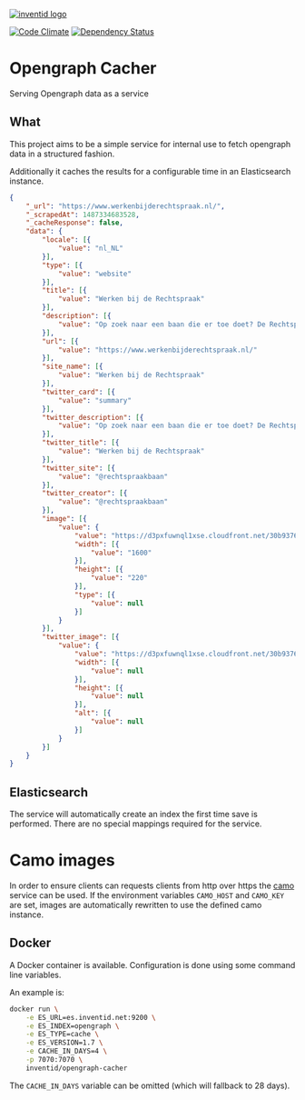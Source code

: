 [![inventid logo](https://cdn.inventid.nl/assets/logo-horizontally-ba8ae38ab1f53863fa4e99b977eaa1c7.png)](http://opensource.inventid.nl)

[![Code Climate](https://codeclimate.com/github/inventid/opengraph-cacher/badges/gpa.svg)](https://codeclimate.com/github/inventid/opengraph-cacher)
[![Dependency Status](https://gemnasium.com/badges/github.com/inventid/opengraph-cacher.svg)](https://gemnasium.com/github.com/inventid/opengraph-cacher)

# Opengraph Cacher

Serving Opengraph data as a service

## What

This project aims to be a simple service for internal use to fetch opengraph data in a structured fashion.

Additionally it caches the results for a configurable time in an Elasticsearch instance.

```json
{
	"_url": "https://www.werkenbijderechtspraak.nl/",
	"_scrapedAt": 1487334683528,
	"_cacheResponse": false,
	"data": {
		"locale": [{
			"value": "nl_NL"
		}],
		"type": [{
			"value": "website"
		}],
		"title": [{
			"value": "Werken bij de Rechtspraak"
		}],
		"description": [{
			"value": "Op zoek naar een baan die er toe doet? De Rechtspraak heeft geregeld vacatures voor nieuwe collega's in juridische, staf of ICT functies"
		}],
		"url": [{
			"value": "https://www.werkenbijderechtspraak.nl/"
		}],
		"site_name": [{
			"value": "Werken bij de Rechtspraak"
		}],
		"twitter_card": [{
			"value": "summary"
		}],
		"twitter_description": [{
			"value": "Op zoek naar een baan die er toe doet? De Rechtspraak heeft geregeld vacatures voor nieuwe collega's in juridische, staf of ICT functies"
		}],
		"twitter_title": [{
			"value": "Werken bij de Rechtspraak"
		}],
		"twitter_site": [{
			"value": "@rechtspraakbaan"
		}],
		"twitter_creator": [{
			"value": "@rechtspraakbaan"
		}],
		"image": [{
			"value": {
				"value": "https://d3pxfuwnql1xse.cloudfront.net/30b9376b5b94713347a6c5c37faf2d1deef6cf59?url=https%3A%2F%2Fwww.werkenbijderechtspraak.nl%2Fwp-content%2Fuploads%2F2016%2F08%2Fheader-3.jpg",
				"width": [{
					"value": "1600"
				}],
				"height": [{
					"value": "220"
				}],
				"type": [{
					"value": null
				}]
			}
		}],
		"twitter_image": [{
			"value": {
				"value": "https://d3pxfuwnql1xse.cloudfront.net/30b9376b5b94713347a6c5c37faf2d1deef6cf59?url=https%3A%2F%2Fwww.werkenbijderechtspraak.nl%2Fwp-content%2Fuploads%2F2016%2F08%2Fheader-3.jpg",
				"width": [{
					"value": null
				}],
				"height": [{
					"value": null
				}],
				"alt": [{
					"value": null
				}]
			}
		}]
	}
}
```

## Elasticsearch

The service will automatically create an index the first time save is performed.
There are no special mappings required for the service.

# Camo images

In order to ensure clients can requests clients from http over https the [camo](https://github.com/atmos/camo) service can be used. If the environment variables `CAMO_HOST` and `CAMO_KEY` are set, images are automatically rewritten to use the defined camo instance.

## Docker

A Docker container is available.
Configuration is done using some command line variables.

An example is:

```bash
docker run \
    -e ES_URL=es.inventid.net:9200 \
    -e ES_INDEX=opengraph \
    -e ES_TYPE=cache \
    -e ES_VERSION=1.7 \
    -e CACHE_IN_DAYS=4 \
    -p 7070:7070 \
    inventid/opengraph-cacher
```

The `CACHE_IN_DAYS` variable can be omitted (which will fallback to 28 days).

